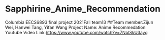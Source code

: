 # Sapphirine_Anime_Recommendation
Columbia EECS6893 final project 2021Fall team13
##Team member:Zijun Wei, Hanwei Tang, Yifan Wang
Project Name: Anime Recommedation
Youtube Video Link:https://www.youtube.com/watch?v=7NbISkU3ayg
